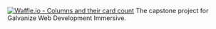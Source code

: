 [![Waffle.io - Columns and their card count](https://badge.waffle.io/ssfiero/Capstone-Game.png?columns=all)](https://waffle.io/ssfiero/Capstone-Game?utm_source=badge)
The capstone project for Galvanize Web Development Immersive.
